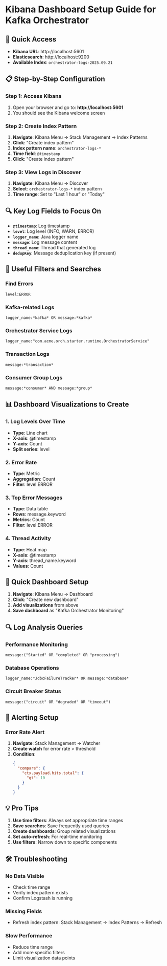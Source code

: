 # Kibana Dashboard Setup Guide for Kafka Orchestrator

## 🚀 **Quick Access**
- **Kibana URL**: http://localhost:5601
- **Elasticsearch**: http://localhost:9200
- **Available Index**: `orchestrator-logs-2025.09.21`

## 📋 **Step-by-Step Configuration**

### **Step 1: Access Kibana**
1. Open your browser and go to: **http://localhost:5601**
2. You should see the Kibana welcome screen

### **Step 2: Create Index Pattern**
1. **Navigate**: Kibana Menu → Stack Management → Index Patterns
2. **Click**: "Create index pattern"
3. **Index pattern name**: `orchestrator-logs-*`
4. **Time field**: `@timestamp`
5. **Click**: "Create index pattern"

### **Step 3: View Logs in Discover**
1. **Navigate**: Kibana Menu → Discover
2. **Select**: `orchestrator-logs-*` index pattern
3. **Time range**: Set to "Last 1 hour" or "Today"

## 🔍 **Key Log Fields to Focus On**

- **`@timestamp`**: Log timestamp
- **`level`**: Log level (INFO, WARN, ERROR)
- **`logger_name`**: Java logger name
- **`message`**: Log message content
- **`thread_name`**: Thread that generated log
- **`dedupKey`**: Message deduplication key (if present)

## 🎯 **Useful Filters and Searches**

### **Find Errors**
```
level:ERROR
```

### **Kafka-related Logs**
```
logger_name:*kafka* OR message:*kafka*
```

### **Orchestrator Service Logs**
```
logger_name:"com.acme.orch.starter.runtime.OrchestratorService"
```

### **Transaction Logs**
```
message:*transaction*
```

### **Consumer Group Logs**
```
message:*consumer* AND message:*group*
```

## 📊 **Dashboard Visualizations to Create**

### **1. Log Levels Over Time**
- **Type**: Line chart
- **X-axis**: @timestamp
- **Y-axis**: Count
- **Split series**: level

### **2. Error Rate**
- **Type**: Metric
- **Aggregation**: Count
- **Filter**: level:ERROR

### **3. Top Error Messages**
- **Type**: Data table
- **Rows**: message.keyword
- **Metrics**: Count
- **Filter**: level:ERROR

### **4. Thread Activity**
- **Type**: Heat map
- **X-axis**: @timestamp
- **Y-axis**: thread_name.keyword
- **Values**: Count

## 🎨 **Quick Dashboard Setup**

1. **Navigate**: Kibana Menu → Dashboard
2. **Click**: "Create new dashboard"
3. **Add visualizations** from above
4. **Save dashboard** as "Kafka Orchestrator Monitoring"

## 🔍 **Log Analysis Queries**

### **Performance Monitoring**
```
message:("Started" OR "completed" OR "processing")
```

### **Database Operations**
```
logger_name:*JdbcFailureTracker* OR message:*database*
```

### **Circuit Breaker Status**
```
message:("circuit" OR "degraded" OR "timeout")
```

## 🚨 **Alerting Setup**

### **Error Rate Alert**
1. **Navigate**: Stack Management → Watcher
2. **Create watch** for error rate > threshold
3. **Condition**: 
   ```json
   {
     "compare": {
       "ctx.payload.hits.total": {
         "gt": 10
       }
     }
   }
   ```

## 💡 **Pro Tips**

1. **Use time filters**: Always set appropriate time ranges
2. **Save searches**: Save frequently used queries
3. **Create dashboards**: Group related visualizations
4. **Set auto-refresh**: For real-time monitoring
5. **Use filters**: Narrow down to specific components

## 🛠 **Troubleshooting**

### **No Data Visible**
- Check time range
- Verify index pattern exists
- Confirm Logstash is running

### **Missing Fields**
- Refresh index pattern: Stack Management → Index Patterns → Refresh

### **Slow Performance**
- Reduce time range
- Add more specific filters
- Limit visualization data points